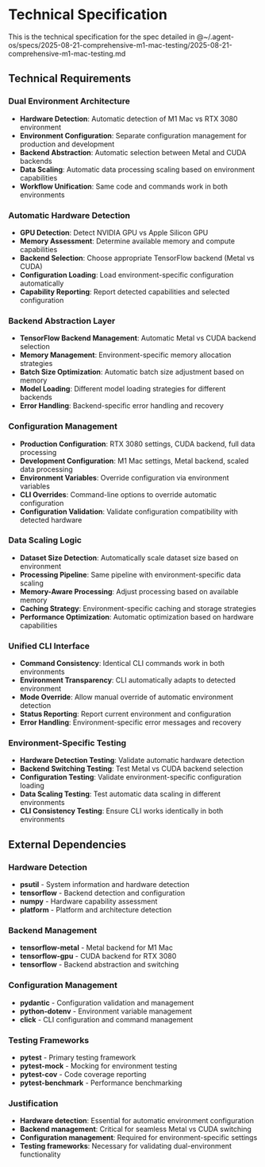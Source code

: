 # Technical Specification

This is the technical specification for the spec detailed in @~/.agent-os/specs/2025-08-21-comprehensive-m1-mac-testing/2025-08-21-comprehensive-m1-mac-testing.md

## Technical Requirements

### Dual Environment Architecture
- **Hardware Detection**: Automatic detection of M1 Mac vs RTX 3080 environment
- **Environment Configuration**: Separate configuration management for production and development
- **Backend Abstraction**: Automatic selection between Metal and CUDA backends
- **Data Scaling**: Automatic data processing scaling based on environment capabilities
- **Workflow Unification**: Same code and commands work in both environments

### Automatic Hardware Detection
- **GPU Detection**: Detect NVIDIA GPU vs Apple Silicon GPU
- **Memory Assessment**: Determine available memory and compute capabilities
- **Backend Selection**: Choose appropriate TensorFlow backend (Metal vs CUDA)
- **Configuration Loading**: Load environment-specific configuration automatically
- **Capability Reporting**: Report detected capabilities and selected configuration

### Backend Abstraction Layer
- **TensorFlow Backend Management**: Automatic Metal vs CUDA backend selection
- **Memory Management**: Environment-specific memory allocation strategies
- **Batch Size Optimization**: Automatic batch size adjustment based on memory
- **Model Loading**: Different model loading strategies for different backends
- **Error Handling**: Backend-specific error handling and recovery

### Configuration Management
- **Production Configuration**: RTX 3080 settings, CUDA backend, full data processing
- **Development Configuration**: M1 Mac settings, Metal backend, scaled data processing
- **Environment Variables**: Override configuration via environment variables
- **CLI Overrides**: Command-line options to override automatic configuration
- **Configuration Validation**: Validate configuration compatibility with detected hardware

### Data Scaling Logic
- **Dataset Size Detection**: Automatically scale dataset size based on environment
- **Processing Pipeline**: Same pipeline with environment-specific data scaling
- **Memory-Aware Processing**: Adjust processing based on available memory
- **Caching Strategy**: Environment-specific caching and storage strategies
- **Performance Optimization**: Automatic optimization based on hardware capabilities

### Unified CLI Interface
- **Command Consistency**: Identical CLI commands work in both environments
- **Environment Transparency**: CLI automatically adapts to detected environment
- **Mode Override**: Allow manual override of automatic environment detection
- **Status Reporting**: Report current environment and configuration
- **Error Handling**: Environment-specific error messages and recovery

### Environment-Specific Testing
- **Hardware Detection Testing**: Validate automatic hardware detection
- **Backend Switching Testing**: Test Metal vs CUDA backend selection
- **Configuration Testing**: Validate environment-specific configuration loading
- **Data Scaling Testing**: Test automatic data scaling in different environments
- **CLI Consistency Testing**: Ensure CLI works identically in both environments

## External Dependencies

### Hardware Detection
- **psutil** - System information and hardware detection
- **tensorflow** - Backend detection and configuration
- **numpy** - Hardware capability assessment
- **platform** - Platform and architecture detection

### Backend Management
- **tensorflow-metal** - Metal backend for M1 Mac
- **tensorflow-gpu** - CUDA backend for RTX 3080
- **tensorflow** - Backend abstraction and switching

### Configuration Management
- **pydantic** - Configuration validation and management
- **python-dotenv** - Environment variable management
- **click** - CLI configuration and command management

### Testing Frameworks
- **pytest** - Primary testing framework
- **pytest-mock** - Mocking for environment testing
- **pytest-cov** - Code coverage reporting
- **pytest-benchmark** - Performance benchmarking

### Justification
- **Hardware detection**: Essential for automatic environment configuration
- **Backend management**: Critical for seamless Metal vs CUDA switching
- **Configuration management**: Required for environment-specific settings
- **Testing frameworks**: Necessary for validating dual-environment functionality

